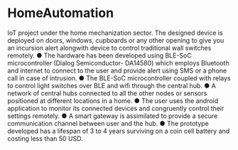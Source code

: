 # HomeAutomation

IoT project under the home mechanization sector. The designed device is deployed on doors, windows, cupboards or any other
opening to give you an incursion alert alongwith device to control traditional wall switches remotely.
● The hardware has been developed using BLE-SoC microcontroller (Dialog Semiconductor- DA14580) which employs
Bluetooth and internet to connect to the user and provide alert using SMS or a phone call in case of intrusion.
● The BLE-SoC microcontroller coupled with relays to control light switches over BLE and wifi through the central hub.
● A network of central hubs connected to all the other nodes or sensors positioned at different locations in a home.
● The user uses the android application to monitor its connected devices and congruently control their settings remotely.
● A smart gateway is assimilated to provide a secure communication channel between user and the hub.
● The prototype developed has a lifespan of 3 to 4 years surviving on a coin cell battery and costing less than 50 USD.
